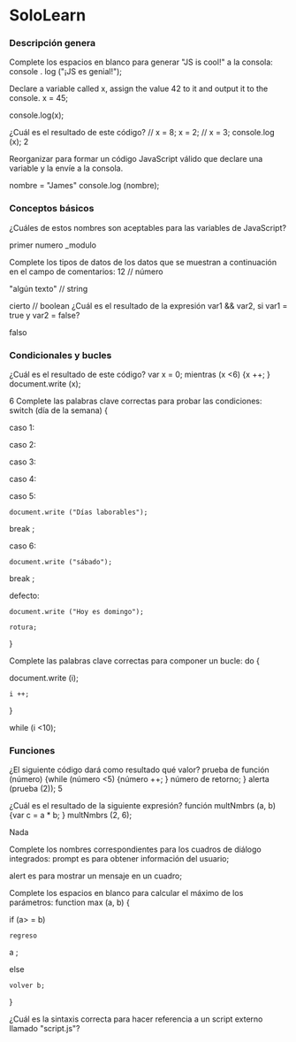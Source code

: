 # SoloLearn

### Descripción genera

Complete los espacios en blanco para generar "JS is cool!" a la consola:
console
.
log
("¡JS es genial!");

Declare a variable called x, assign the value 42 to it and output it to the console.
x = 45;

console.log(x);

¿Cuál es el resultado de este código? // x = 8; x = 2; // x = 3; console.log (x);
2

Reorganizar para formar un código JavaScript válido que declare una variable y la envíe a la consola.

<scrpt>
nombre = "James"
console.log (nombre); 
</script>

### Conceptos básicos


¿Cuáles de estos nombres son aceptables para las variables de JavaScript?

primer numero 
_modulo

Complete los tipos de datos de los datos que se muestran a continuación en el campo de comentarios:
12 // número

"algún texto" // 
string


cierto // 
boolean
¿Cuál es el resultado de la expresión var1 && var2, si var1 = true y var2 = false?

falso

### Condicionales y bucles

¿Cuál es el resultado de este código? var x = 0; mientras (x <6) {x ++; } document.write (x);

6
Complete las palabras clave correctas para probar las condiciones:
switch
(día de la semana) {

  caso 1:

  caso 2:

  caso 3:

  caso 4:

  caso 5:

    document.write ("Días laborables");

    
break
;

  caso 6:

    document.write ("sábado");

    
break
;

  defecto:

    document.write ("Hoy es domingo");

    rotura;

}

Complete las palabras clave correctas para componer un bucle:
do
 {

   document.write (i);

    i ++;

}

while
 (i <10);

### Funciones

¿El siguiente código dará como resultado qué valor? prueba de función (número) {while (número <5) {número ++; } número de retorno; } alerta (prueba (2));
5

¿Cuál es el resultado de la siguiente expresión? función multNmbrs (a, b) {var c = a * b; } multNmbrs (2, 6);

Nada

Complete los nombres correspondientes para los cuadros de diálogo integrados:
prompt
 es para obtener información del usuario;

alert
 es para mostrar un mensaje en un cuadro;

Complete los espacios en blanco para calcular el máximo de los parámetros:
function max (a, b) {

  
if
(a> = b)

    regreso 
a
;

  
else


    volver b;

}


¿Cuál es la sintaxis correcta para hacer referencia a un script externo llamado "script.js"?

***<script src ="script.js">***

¿Qué alerta se mostrará en la pantalla? 

función test (a, b) {if (a> b) {return a * b; } else {return b / a; }} alerta (prueba (5, 15));

3

### OBJETO

Las propiedades de un objeto son similares a las variables; los métodos son similares a:

funciones


¿Cuál es el resultado de la siguiente expresión? var myString = "abcdef"; document.write (myString.length);
6

Complete la expresión para crear un constructor de objetos, teniendo en cuenta que "altura" y "peso" son propiedades y "calcular" es un método para el objeto dado:
function mathCalc (altura, peso) {

  this.height = 
height
;

  this.weight = 
weight
;

  this.sampleCalc = 
calculate
;

}

### Objetos centrales

Dada la matriz a continuación, complete la expresión para recibir una alerta con "manzana".
var fruit = new Array ("pera", "naranja",

"manzana", "pomelo");



alerta (frutas
[2]
);

¿Cuál es el resultado de la siguiente expresión? alerta (Math.sqrt (36));
6

Complete los espacios en blanco para mostrar los minutos actuales:
var fecha = nueva fecha ();

alerta(
date
.
get
Minutos());

¿Cuál es el resultado de este código? var arr = new Array ("a", "b", "c"); alerta (arr [1]);
b

Arrastre y suelte las opciones siguientes para recibir una alerta con el valor de la constante PI.
alert (math.PI);


